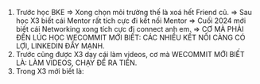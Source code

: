 1. Trước học BKE => Xong chọn môi trường thế là xoá hết Friend cũ. => Sau học X3 biết cái Mentor rất tích cực đi kết nối Mentor => Cuối 2024 mới biết cái Networking xong tích cực đi connect anh em. => CƠ MÀ PHẢI ĐẾN LÚC HỌC WECOMMIT MỚI BIẾT: CÁC NHIỀU KẾT NỐI CÀNG CÓ LỢI, LINKEDIN ĐẨY MẠNH. 
2. Trước cũng được X3 dạy cái làm videos, cơ mà WECOMMIT MỚI BIẾT LÀ: LÀM VIDEOS, CHẠY ĐỂ RA TIỀN. 
3. Trong X3 mới biết là: 